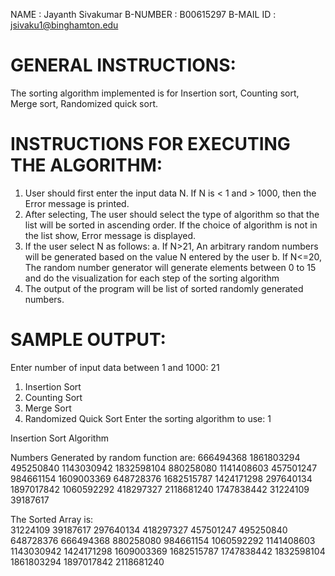 NAME		: Jayanth Sivakumar
B-NUMBER	: B00615297
B-MAIL ID	: jsivaku1@binghamton.edu


GENERAL INSTRUCTIONS:
====================


The sorting algorithm implemented is for Insertion sort, Counting sort, Merge sort, Randomized quick sort. 


INSTRUCTIONS FOR EXECUTING THE ALGORITHM:
========================================

1. User should first enter the input data N. If N is < 1 and > 1000, then the Error message is printed. 
2. After selecting, The user should select the type of algorithm so that the list will be sorted in ascending order. If the choice of algorithm is not in the list show, Error message is displayed.
3. If the user select N as follows:
	a. If N>21, An arbitrary random numbers will be generated based on the value N entered by the user
	b. If N<=20, The random number generator will generate elements between 0 to 15 and do the visualization for each step of the sorting algorithm
4. The output of the program will be list of sorted  randomly generated numbers.



SAMPLE OUTPUT:
==============

Enter number of input data between 1 and 1000:  21

1. Insertion Sort
2. Counting Sort
3. Merge Sort
4. Randomized Quick Sort
Enter the sorting algorithm to use:     1

Insertion Sort Algorithm

Numbers Generated by random function are: 
666494368       1861803294      495250840       1143030942      1832598104      880258080       1141408603      457501247       984661154       1609003369      648728376       1682515787      1424171298      297640134       1897017842      1060592292      418297327  2118681240 1747838442      31224109        39187617


The Sorted Array is:  
31224109        39187617        297640134       418297327       457501247       495250840       648728376       666494368       880258080       984661154       1060592292      1141408603      1143030942      1424171298      1609003369      1682515787      1747838442 1832598104 1861803294      1897017842      2118681240

